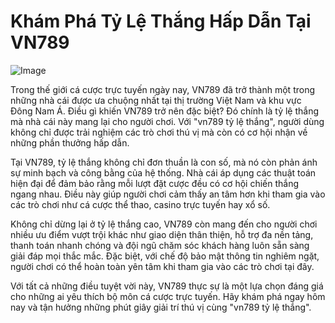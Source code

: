 # Khám Phá Tỷ Lệ Thắng Hấp Dẫn Tại VN789

![Image](https://github.com/user-attachments/assets/bd51ea9f-0666-407b-a7a7-98ead6de688c)

Trong thế giới cá cược trực tuyến ngày nay, VN789 đã trở thành một trong những nhà cái được ưa chuộng nhất tại thị trường Việt Nam và khu vực Đông Nam Á. Điều gì khiến VN789 trở nên đặc biệt? Đó chính là tỷ lệ thắng mà nhà cái này mang lại cho người chơi. Với "vn789 tỷ lệ thắng", người dùng không chỉ được trải nghiệm các trò chơi thú vị mà còn có cơ hội nhận về những phần thưởng hấp dẫn.

Tại VN789, tỷ lệ thắng không chỉ đơn thuần là con số, mà nó còn phản ánh sự minh bạch và công bằng của hệ thống. Nhà cái áp dụng các thuật toán hiện đại để đảm bảo rằng mỗi lượt đặt cược đều có cơ hội chiến thắng ngang nhau. Điều này giúp người chơi cảm thấy an tâm hơn khi tham gia vào các trò chơi như cá cược thể thao, casino trực tuyến hay xổ số.

Không chỉ dừng lại ở tỷ lệ thắng cao, VN789 còn mang đến cho người chơi nhiều ưu điểm vượt trội khác như giao diện thân thiện, hỗ trợ đa nền tảng, thanh toán nhanh chóng và đội ngũ chăm sóc khách hàng luôn sẵn sàng giải đáp mọi thắc mắc. Đặc biệt, với chế độ bảo mật thông tin nghiêm ngặt, người chơi có thể hoàn toàn yên tâm khi tham gia vào các trò chơi tại đây.

Với tất cả những điều tuyệt vời này, VN789 thực sự là một lựa chọn đáng giá cho những ai yêu thích bộ môn cá cược trực tuyến. Hãy khám phá ngay hôm nay và tận hưởng những phút giây giải trí thú vị cùng "vn789 tỷ lệ thắng".
